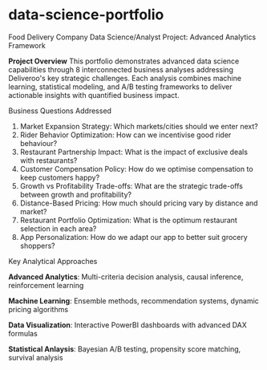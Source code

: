 # data-science-portfolio
Food Delivery Company Data Science/Analyst Project: Advanced Analytics Framework

**Project Overview**
This portfolio demonstrates advanced data science capabilities through 8 interconnected business analyses addressing Deliveroo's key strategic challenges. Each analysis combines machine learning, statistical modeling, and A/B testing frameworks to deliver actionable insights with quantified business impact.


Business Questions Addressed

1. Market Expansion Strategy: Which markets/cities should we enter next?
2. Rider Behavior Optimization: How can we incentivise good rider behaviour?
3. Restaurant Partnership Impact: What is the impact of exclusive deals with restaurants?
4. Customer Compensation Policy: How do we optimise compensation to keep customers happy?
5. Growth vs Profitability Trade-offs: What are the strategic trade-offs between growth and profitability?
6. Distance-Based Pricing: How much should pricing vary by distance and market?
7. Restaurant Portfolio Optimization: What is the optimum restaurant selection in each area?
8. App Personalization: How do we adapt our app to better suit grocery shoppers?

Key Analytical Approaches 

**Advanced Analytics**: Multi-criteria decision analysis, causal inference, reinforcement learning

**Machine Learning**: Ensemble methods, recommendation systems, dynamic pricing algorithms

**Data Visualization**: Interactive PowerBI dashboards with advanced DAX formulas

**Statistical Anlaysis**: Bayesian A/B testing, propensity score matching, survival analysis



